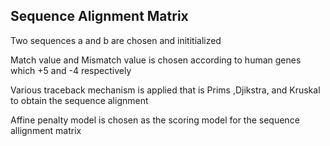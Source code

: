## Sequence Alignment Matrix
Two sequences a and b are chosen and inititialized

Match value and Mismatch value is chosen according to human genes which +5 and -4 respectively

Various traceback mechanism is applied that is Prims ,Djikstra, and Kruskal to obtain the sequence alignment

Affine penalty model is chosen as the scoring model for the sequence allignment matrix
